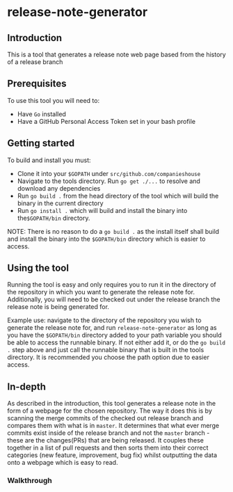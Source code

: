# release-note-generator

## Introduction
This is a tool that generates a release note web page based from the history of a release branch

## Prerequisites
To use this tool you will need to:
- Have `Go` installed
- Have a GitHub Personal Access Token set in your bash profile

## Getting started
To build and install you must:
- Clone it into your `$GOPATH` under `src/github.com/companieshouse`
- Navigate to the tools directory. Run `go get ./...` to resolve and download any dependencies
- Run `go build .` from the head directory of the tool which will build the binary in the current directory
- Run `go install .` which will build and install the binary into the`$GOPATH/bin` directory.

NOTE: There is no reason to do a `go build .` as the install itself shall build and install the binary into the `$GOPATH/bin` directory which is easier to access. 

## Using the tool
Running the tool is easy and only requires you to run it in the directory of the repository in which you want to generate the release note for. Additionally, you will need to be checked out under the release branch the release note is being generated for.

Example use: navigate to the directory of the repository you wish to generate the release note for, and run `release-note-generator` as long as  you have the `$GOPATH/bin` directory added to your path variable you should be able to access the runnable binary. If not either add it, or do the `go build .` step above and just call the runnable binary that is built in the tools directory. It is recommended you choose the path option due to easier access.

## In-depth
As described in the introduction, this tool generates a release note in the form of a webpage for the chosen repository. The way it does this is by scanning the merge commits of the checked out release branch and compares them with what is in `master`. It determines that what ever merge commits exist inside of the release branch and not the `master` branch - these are the changes(PRs) that are being released. It couples these together in a list of pull requests and then sorts them into their correct categories (new feature, improvement, bug fix) whilst outputting the data onto a webpage which is easy to read.

### Walkthrough
